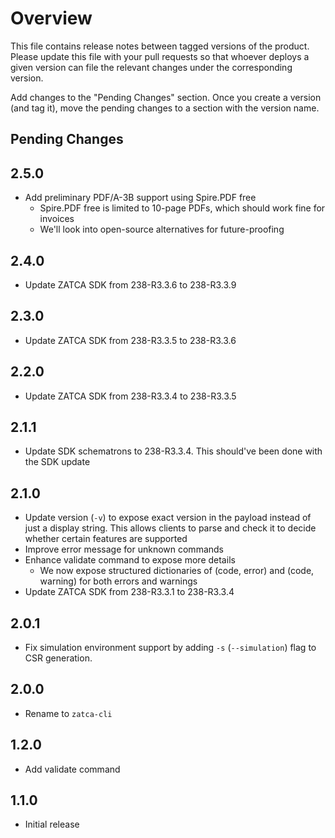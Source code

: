 # Overview

This file contains release notes between tagged versions of the product. Please update this file with your pull
requests so that whoever deploys a given version can file the relevant changes under the corresponding version.

Add changes to the "Pending Changes" section. Once you create a version (and tag it), move the pending changes
to a section with the version name.

## Pending Changes

## 2.5.0

* Add preliminary PDF/A-3B support using Spire.PDF free
  * Spire.PDF free is limited to 10-page PDFs, which should work fine for invoices
  * We'll look into open-source alternatives for future-proofing

## 2.4.0

* Update ZATCA SDK from 238-R3.3.6 to 238-R3.3.9

## 2.3.0

* Update ZATCA SDK from 238-R3.3.5 to 238-R3.3.6

## 2.2.0

* Update ZATCA SDK from 238-R3.3.4 to 238-R3.3.5

## 2.1.1

* Update SDK schematrons to 238-R3.3.4. This should've been done with the SDK update

## 2.1.0

* Update version (`-v`) to expose exact version in the payload instead of just a display string. This allows clients to
  parse and check it to decide whether certain features are supported
* Improve error message for unknown commands
* Enhance validate command to expose more details
  * We now expose structured dictionaries of (code, error) and (code, warning) for both errors and warnings
* Update ZATCA SDK from 238-R3.3.1 to 238-R3.3.4 

## 2.0.1

* Fix simulation environment support by adding `-s` (`--simulation`) flag to CSR generation.

## 2.0.0

* Rename to `zatca-cli`

## 1.2.0

* Add validate command

## 1.1.0

* Initial release
